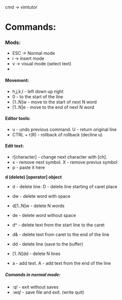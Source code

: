 cmd -> vimtutor
# Commands:  

### Mods:
* ESC -> Normal mode
* i -> insert mode
* v -> visual mode (select text)
* 

#### Movement:
* h,j,k,l - left down up right
* 0 - to the start of the line
* [1..N]w - move to the start of next N word
* [1..N]e - move to the end of next N word

#### Editor tools:
* u - undo previous command. U - return original line
* CTRL + r(R) - rollback of rollback (decline u)

#### Edit text:
* r[character] - change next character with [ch].
* x - remove next symbol. X - remove previus symbol
* p - paste it here

**d (delete) [operator] object**
* d - delete line. D - delete line starting of caret place
* dw - delete word with space
* d[1..N]w - delete N words
* de - delete word without space
* d^ - delete text from the start line to the caret
* d& - delete text from caret to the end of the line 
* dd - delete line (save to the buffer)
* [1..N]dd - delete N lines

* a - add text. A - add text from the end of the line

##### Comands in normal mode:
* :q! - exit without saves
* :wq! - save file and exit. (write quit)


 
  
